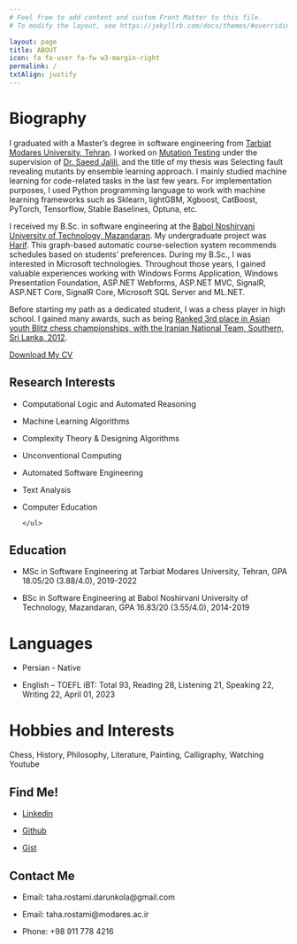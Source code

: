 ```yaml
---
# Feel free to add content and custom Front Matter to this file.
# To modify the layout, see https://jekyllrb.com/docs/themes/#overriding-theme-defaults

layout: page
title: ABOUT
icon: fa fa-user fa-fw w3-margin-right
permalink: /
txtAlign: justify
---
```



# Biography


I graduated with a Master’s degree in software engineering from [Tarbiat Modares University, Tehran](https://www.modares.ac.ir/en/aboutus). I worked on [Mutation Testing](https://en.wikipedia.org/wiki/Mutation_testing) under the supervision of [Dr. Saeed Jalili](https://www.modares.ac.ir/~sjalili), and the title of my thesis was Selecting fault revealing mutants by ensemble learning approach. I mainly studied machine learning for code-related tasks in the last few years. For implementation purposes, I used Python programming language to work with machine learning frameworks such as Sklearn, lightGBM, Xgboost, CatBoost, PyTorch, Tensorflow, Stable Baselines, Optuna, etc.

I received my B.Sc. in software engineering at the [Babol Noshirvani University of Technology, Mazandaran](https://en.nit.ac.ir/). My undergraduate project was [Harif](https://github.com/TahaRostami/Harif). This graph-based automatic course-selection system recommends schedules based on students’ preferences. During my B.Sc., I was interested in Microsoft technologies. Throughout those years, I gained valuable experiences working with Windows Forms Application, Windows Presentation Foundation, ASP.NET Webforms, ASP.NET MVC, SignalR, ASP.NET Core, SignalR Core, Microsoft SQL Server and ML.NET.

Before starting my path as a dedicated student, I was a chess player in high school. I gained many awards, such as being [Ranked 3rd place in Asian youth Blitz chess championships, with the Iranian National Team, Southern, Sri Lanka, 2012](http://chess-results.com/tnr76304.aspx?lan=1&art=72).


<a href="https://github.com/TahaRostami/TahaRostami.github.io/raw/main/files/CV.pdf" class="w3-button w3-white w3-border w3-border-indigo w3-round-large w3-text-blue">Download My CV</a> <!--<a href="#" class="w3-button w3-white w3-border w3-border-indigo w3-round-large w3-text-blue">Download My Resume</a>-->

<div class="w3-row">
  <div class="w3-col l6 m6 s12">
    <h2 id="research-interests">Research Interests</h2>
    <ul>
	  <li><p>Computational Logic and Automated Reasoning</p></li>
          <li><p>Machine Learning Algorithms</p></li>
	  <li><p>Complexity Theory & Designing Algorithms</p></li>
          <li><p>Unconventional Computing</p></li>
	  <li><p>Automated Software Engineering</p></li>
	  <li><p>Text Analysis</p></li>
	  <li><p>Computer Education</p></li>
	    
    </ul>       
  </div>
  <div class="w3-col l6 m6 s12">
    <h2 id="Education">Education</h2>
    <ul>
      <li><p>MSc in Software Engineering at Tarbiat Modares University, Tehran, GPA 18.05/20 (3.88/4.0), 2019-2022</p></li>
      <li><p>BSc in Software Engineering at Babol Noshirvani University of Technology, Mazandaran, GPA 16.83/20 (3.55/4.0), 2014-2019</p></li>
    </ul>
  </div>
</div>

# Languages
<ul>
      <li><p>Persian - Native</p></li>
      <li><p>English – TOEFL iBT: Total 93, Reading 28, Listening 21, Speaking 22, Writing 22, April 01, 2023</p></li>
</ul>  

# Hobbies and Interests
Chess, History, Philosophy, Literature, Painting, Calligraphy, Watching Youtube


<div class="w3-row">
  <div class="w3-col l6 m6 s12 w3">
    <h2 id="Find Me!">Find Me!</h2>
    <ul>
      <li><p><a href="https://www.linkedin.com/in/taha-rostami-3079881a9/">Linkedin</a></p></li>
      <li><p><a href="https://github.com/TahaRostami">Github</a></p></li>
      <li><p><a href="https://gist.github.com/TahaRostami">Gist</a></p></li>
    </ul>
  </div>
  <div class="w3-col l6 m6 s12 w3">
    <h2 id="Contact Me">Contact Me</h2>
      <ul>
        <li><p>Email: taha.rostami.darunkola@gmail.com</p></li>
        <li><p>Email: taha.rostami@modares.ac.ir</p></li>
        <li><p>Phone: +98 911 778 4216</p></li>
      </ul>
  </div>
</div>






